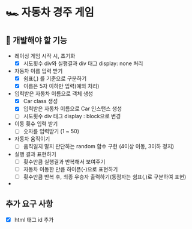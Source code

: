 # 🏎️ 자동차 경주 게임

## 🎯 개발해야 할 기능

- 레이싱 게임 시작 시, 초기화
  - [x] 시도횟수 div와 실행결과 div 태그 display: none 처리
- 자동차 이름 입력 받기
  - [x] 쉼표(,) 를 기준으로 구분하기
  - [x] 이름은 5자 이하만 입력(예외 처리)
- 입력받은 자동차 이름으로 객체 생성
  - [x] Car class 생성
  - [x] 입력받은 자동차 이름으로 Car 인스턴스 생성
  - [ ] 시도횟수 div 태그 display : block으로 변경

- 이동 횟수 입력 받기
  - [ ] 숫자를 입력받기 (1 ~ 50) 

- 자동차 움직이기
  - [ ] 움직일지 말지 판단하는 random 함수 구현 (4이상 이동, 3이하 정지)
- 실행 결과 표현하기
  - [ ] 횟수만큼 실행결과 반복해서 보여주기
  - [ ] 자동차 이동한 만큼 하이픈(-)으로 표현하기
  - [ ] 횟수만큼 반복 후, 최종 우승자 출력하기(동점자는 쉼표(,)로 구분하여 표현)

-  

## 추가 요구 사항

- [x] html 태그 id 추가